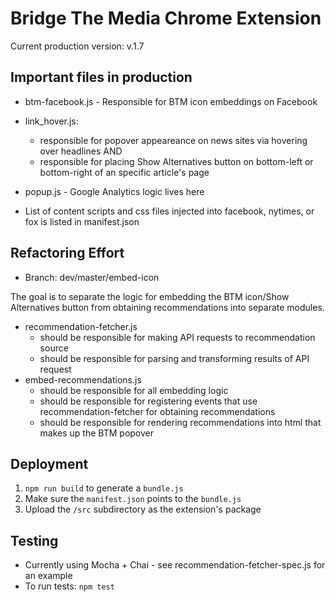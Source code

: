 # Bridge The Media Chrome Extension

Current production version: v.1.7

## Important files in production

- btm-facebook.js - Responsible for BTM icon embeddings on Facebook
- link_hover.js:
	- responsible for popover appeareance on news sites via hovering over headlines AND
	- responsible for placing Show Alternatives button on bottom-left or bottom-right of an specific article's page

- popup.js - Google Analytics logic lives here
- List of content scripts and css files injected into facebook, nytimes, or fox is listed in manifest.json

## Refactoring Effort

- Branch: dev/master/embed-icon

The goal is to separate the logic for embedding the BTM icon/Show Alternatives button from obtaining recommendations into separate modules.

- recommendation-fetcher.js
	- should be responsible for making API requests to recommendation source
	- should be responsible for parsing and transforming results of API request
- embed-recommendations.js
	- should be responsible for all embedding logic
	- should be responsible for registering events that use recommendation-fetcher for obtaining recommendations
	- should be responsible for rendering recommendations into html that makes up the BTM popover


## Deployment

1. ```npm run build``` to generate a `bundle.js`
2. Make sure the ```manifest.json``` points to the ```bundle.js```
3. Upload the ```/src``` subdirectory as the extension's package


## Testing

- Currently using Mocha + Chai - see recommendation-fetcher-spec.js for an example
- To run tests: ```npm test```
